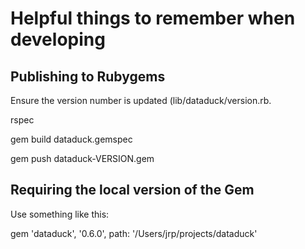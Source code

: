 # Helpful things to remember when developing

## Publishing to Rubygems

Ensure the version number is updated (lib/dataduck/version.rb.

rspec

gem build dataduck.gemspec

gem push dataduck-VERSION.gem

## Requiring the local version of the Gem

Use something like this:

gem 'dataduck', '0.6.0', path: '/Users/jrp/projects/dataduck'
